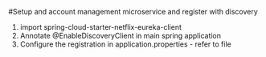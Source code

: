 #Setup and account management microservice and register with discovery
1. import spring-cloud-starter-netflix-eureka-client
2. Annotate @EnableDiscoveryClient in main spring application
3. Configure the registration in application.properties - refer to file